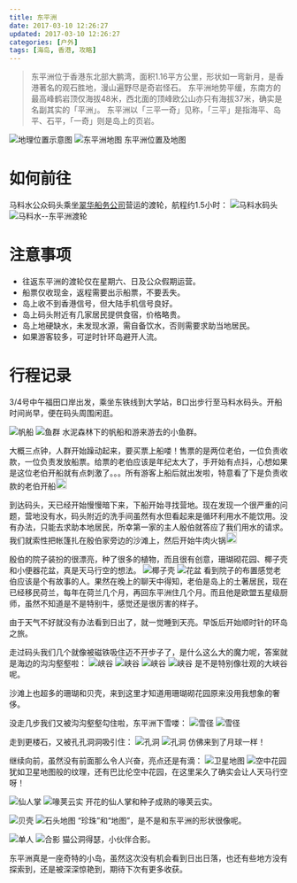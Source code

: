 ```yaml
---
title: 东平洲
date: 2017-03-10 12:26:27
updated: 2017-03-10 12:26:27
categories: [户外]
tags: [海岛, 香港, 攻略]
---
```


> 东平洲位于香港东北部大鹏湾，面积1.16平方公里，形状如一弯新月，是香港著名的观石胜地，漫山遍野尽是奇岩怪石。
东平洲地势平缓，东南方的最高峰鹤岩顶仅海拔48米，西北面的顶峰欧公山亦只有海拔37米，确实是名副其实的「平洲」。
东平洲以「三平一奇」见称，「三平」是指海平、岛平、石平，「一奇」则是岛上的页岩。

![][101] ![][102]
东平洲位置及地图

# 如何前往
马料水公众码头乘坐[翠华船务公司][901]营运的渡轮，航程约1.5小时：
![][103] ![][104]


# 注意事项
* 往返东平洲的渡轮仅在星期六、日及公众假期运营。
* 船票仅收现金，返程需要出示船票，不要丢失。
* 岛上收不到香港信号，但大陆手机信号良好。
* 岛上码头附近有几家居民提供食宿，价格略贵。
* 岛上地硬缺水，未发现水源，需自备饮水，否则需要求助当地居民。
* 如果游客较多，可逆时针环岛避开人流。


# 行程记录
3/4号中午福田口岸出发，乘坐东铁线到大学站，B口出步行至马料水码头。开船时间尚早，便在码头周围闲逛。

![][105] ![][106]
水泥森林下的帆船和游来游去的小鱼群。

大概三点钟，人群开始躁动起来，要买票上船喽！售票的是两位老伯，一位负责收款，一位负责发放船票。给票的老伯应该是年纪太大了，手开始有点抖，心想如果是这位老伯开船就有点刺激了。。。所有游客上船后就出发啦，特意看了下是负责收款的老伯开船<img src="http://www.webpagefx.com/tools/emoji-cheat-sheet/graphics/emojis/grin.png" alt="grin" width="20" height="20" />

到达码头，天已经开始慢慢暗下来，下船开始寻找营地。现在发现一个很严重的问题，营地没有水，码头附近的洗手间虽然有水但看起来是循环利用水不能饮用。没有办法，只能去求助本地居民，所幸第一家的主人殷伯就答应了我们用水的请求。我们就索性把帐篷扎在殷伯家旁边的沙滩上，然后开始牛肉火锅<img src="http://www.webpagefx.com/tools/emoji-cheat-sheet/graphics/emojis/laughing.png" alt="laughing" width="20" height="20" />

殷伯的院子装扮的很漂亮，种了很多的植物，而且很有创意，珊瑚砌花园、椰子壳和小便器花盆，真是天马行空的想法。
![][107] ![][108]
看到院子的布置感觉老伯应该是个有故事的人。果然在晚上的聊天中得知，老伯是岛上的土著居民，现在已经移民荷兰，每年在荷兰几个月，再回东平洲住几个月。而且他是欧盟五星级厨师，虽然不知道是不是特别牛，感觉还是很厉害的样子。

由于天气不好就没有办法看到日出了，就一觉睡到天亮。早饭后开始顺时针的环岛之旅。

走过码头我们几个就像被磁铁吸住迈不开步子了，是什么这么大的魔力呢，答案就是海边的沟沟壑壑啦：
![][109] ![][110] ![][111] ![][112]
是不是特别像壮观的大峡谷呢。

沙滩上也超多的珊瑚和贝壳，来到这里才知道用珊瑚砌花园原来没用我想象的奢侈。

没走几步我们又被沟沟壑壑勾住啦，东平洲下雪喽：
![][113] ![][115]

走到更楼石，又被孔孔洞洞吸引住：
![][116] ![][117]
仿佛来到了月球一样！

继续向前，虽然没有前面那么令人兴奋，亮点还是有滴：
![][119] ![][120]
犹如卫星地图般的纹理，还有巴比伦空中花园，在这里呆久了确实会让人天马行空呀！

![][121] ![][122]
开花的仙人掌和种子成熟的喙荚云实。

![][123] ![][124]
“珍珠”和“地图”，是不是和东平洲的形状很像呢。

![][125] ![][126]
猫公洞得瑟，小伙伴合影。

东平洲真是一座奇特的小岛，虽然这次没有机会看到日出日落，也还有些地方没有探索到，还是被深深惊艳到，期待下次有更多收获。



[101]: http://victorblog.nos-eastchina1.126.net/1001/%E5%9C%B0%E7%90%86%E4%BD%8D%E7%BD%AE%E7%A4%BA%E6%84%8F%E5%9B%BE.png "地理位置示意图"
[102]: http://victorblog.nos-eastchina1.126.net/1001/%E5%9C%B0%E5%9B%BE.jpg "东平洲地图"
[103]: http://victorblog.nos-eastchina1.126.net/1001/%E9%A9%AC%E6%96%99%E6%B0%B4%E7%A0%81%E5%A4%B4.png "马料水码头"
[104]: http://victorblog.nos-eastchina1.126.net/1001/%E9%A9%AC%E6%96%99%E6%B0%B4%E5%BE%80%E8%BF%94%E4%B8%9C%E5%B9%B3%E6%B4%B2%E6%B8%A1%E8%BD%AE.jpg "马料水--东平洲渡轮"

[105]: http://victorblog.nos-eastchina1.126.net/1001/%E5%B8%86%E8%88%B9.jpg "帆船"
[106]: http://victorblog.nos-eastchina1.126.net/1001/%E9%B1%BC%E7%BE%A4.jpg "鱼群"
[107]: http://victorblog.nos-eastchina1.126.net/1001/%E6%A4%B0%E5%AD%90%E5%A3%B3.jpg "椰子壳"
[108]: http://victorblog.nos-eastchina1.126.net/1001/%E8%8A%B1%E7%9B%86.jpg "花盆"
[109]: http://victorblog.nos-eastchina1.126.net/1001/%E5%B3%A1%E8%B0%B71.jpg "峡谷"
[110]: http://victorblog.nos-eastchina1.126.net/1001/%E5%B3%A1%E8%B0%B72.jpg "峡谷"
[111]: http://victorblog.nos-eastchina1.126.net/1001/%E5%B3%A1%E8%B0%B73.jpg "峡谷"
[112]: http://victorblog.nos-eastchina1.126.net/1001/%E5%B3%A1%E8%B0%B74.jpg "峡谷"
[113]: http://victorblog.nos-eastchina1.126.net/1001/%E9%9B%AA%E5%BE%841.jpg "雪径"
[114]: http://victorblog.nos-eastchina1.126.net/1001/%E9%9B%AA%E5%BE%842.jpg "雪径"
[115]: http://victorblog.nos-eastchina1.126.net/1001/%E9%9B%AA%E5%BE%843.jpg "雪径"
[116]: https://victorblog.nos-eastchina1.126.net/1001/%E5%AD%94%E6%B4%9E1.jpg "孔洞"
[117]: https://victorblog.nos-eastchina1.126.net/1001/%E5%AD%94%E6%B4%9E2.jpg "孔洞"
[118]: http://victorblog.nos-eastchina1.126.net/1001/%E5%8D%AB%E6%98%9F%E5%9C%B0%E5%9B%BE1.jpg "卫星地图"
[119]: http://victorblog.nos-eastchina1.126.net/1001/%E5%8D%AB%E6%98%9F%E5%9C%B0%E5%9B%BE2.jpg "卫星地图"
[120]: http://victorblog.nos-eastchina1.126.net/1001/%E7%A9%BA%E4%B8%AD%E8%8A%B1%E5%9B%AD.jpg "空中花园"
[121]: http://victorblog.nos-eastchina1.126.net/1001/%E4%BB%99%E4%BA%BA%E6%8E%8C.jpg "仙人掌"
[122]: http://victorblog.nos-eastchina1.126.net/1001/%E5%96%99%E8%8D%9A%E4%BA%91%E5%AE%9E.jpg "喙荚云实"
[123]: http://victorblog.nos-eastchina1.126.net/1001/%E8%B4%9D%E5%A3%B3.jpg "贝壳"
[124]: http://victorblog.nos-eastchina1.126.net/1001/%E7%9F%B3%E5%A4%B4%E5%9C%B0%E5%9B%BE.jpg "石头地图"
[125]: http://victorblog.nos-eastchina1.126.net/1001/%E5%8D%95%E4%BA%BA.jpg "单人"
[126]: http://victorblog.nos-eastchina1.126.net/1001/%E5%90%88%E5%BD%B1.jpg "合影"



[901]: http://www.traway.com.hk
[902]: http://www.geopark.gov.hk/b5_s4f6.htm

